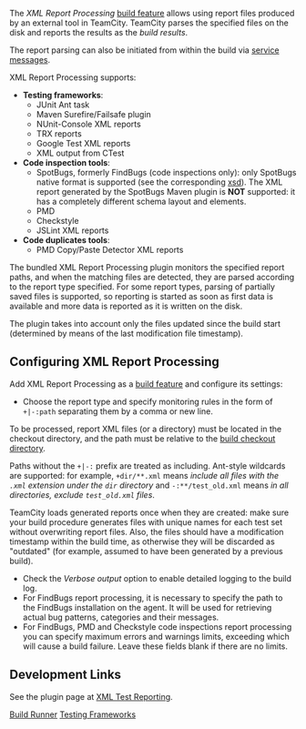 [//]: # (title: XML Report Processing)
[//]: # (auxiliary-id: XML Report Processing)

The _XML Report Processing_ [build feature](adding-build-features.md) allows using report files produced by an external tool in TeamCity. TeamCity parses the specified files on the disk and reports the results as the _build results_.

The report parsing can also be initiated from within the build via [service messages](service-messages.md#Importing+XML+Reports).

XML Report Processing supports:
* __Testing frameworks__:
  * JUnit Ant task
  * Maven Surefire/Failsafe plugin
  * NUnit-Console XML reports
  * TRX reports
  * Google Test XML reports
  * XML output from CTest
* __Code inspection tools__:
  * SpotBugs, formerly FindBugs (code inspections only): only SpotBugs native format is supported (see the corresponding [xsd](https://github.com/findbugsproject/findbugs/blob/master/findbugs/etc/bugcollection.xsd)). The XML report generated by the SpotBugs Maven plugin is __NOT__ supported: it has a completely different schema layout and elements.
  * PMD
  * Checkstyle
  * JSLint XML reports
* __Code duplicates tools__:
  * PMD Copy/Paste Detector XML reports

The bundled XML Report Processing plugin monitors the specified report paths, and when the matching files are detected, they are parsed according to the report type specified. For some report types, parsing of partially saved files is supported, so reporting is started as soon as first data is available and more data is reported as it is written on the disk.

The plugin takes into account only the files updated since the build start (determined by means of the last modification file timestamp).

## Configuring XML Report Processing

Add XML Report Processing as a [build feature](adding-build-features.md) and configure its settings:
* Choose the report type and specify monitoring rules in the form of `+|-:path` separating them by a comma or new line.

<include from="branch-filter.md" element-id="OR-syntax-tip"/>

<note>

To be processed, report XML files (or a directory) must be located in the checkout directory, and the path must be relative to the [build checkout directory](build-checkout-directory.md).
</note>

Paths without the `+|-:` prefix are treated as including. Ant-style wildcards are supported: for example, `+dir/**.xml` means _include all files with the `.xml` extension under the `dir` directory_ and `-:**/test_old.xml` means _in all directories, exclude `test_old.xml` files_.

<note>

TeamCity loads generated reports once when they are created: make sure your build procedure generates files with unique names for each test set without overwriting report files. Also, the files should have a modification timestamp within the build time, as otherwise they will be discarded as "outdated" (for example, assumed to have been generated by a previous build).
</note>

* Check the _Verbose output_ option to enable detailed logging to the build log.
* For FindBugs report processing, it is necessary to specify the path to the FindBugs installation on the agent. It will be used for retrieving actual bug patterns, categories and their messages.
* For FindBugs, PMD and Checkstyle code inspections report processing you can specify maximum errors and warnings limits, exceeding which will cause a build failure. Leave these fields blank if there are no limits.

## Development Links

See the plugin page at [XML Test Reporting](https://github.com/JetBrains/teamcity-xml-tests-reporting).

<seealso>
        <category ref="concepts">
            <a href="build-runner.md">Build Runner</a>
            <a href="testing-frameworks.md">Testing Frameworks</a>
        </category>
</seealso>
